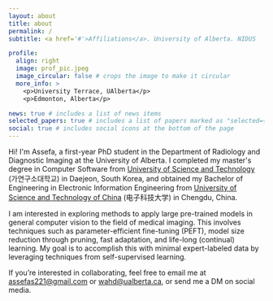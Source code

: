 ```yaml
---
layout: about
title: about
permalink: /
subtitle: <a href='#'>Affiliations</a>. University of Alberta. NIDUS

profile:
  align: right
  image: prof_pic.jpeg
  image_circular: false # crops the image to make it circular
  more_info: >
    <p>University Terrace, UAlberta</p>
    <p>Edmonton, Alberta</p>

news: true # includes a list of news items
selected_papers: true # includes a list of papers marked as "selected={true}"
social: true # includes social icons at the bottom of the page
---
```


Hi! I'm Assefa, a first-year PhD student in the Department of Radiology and Diagnostic Imaging at the University of Alberta. I completed my master's degree in Computer Software from [University of Science and Technology](https://www.ust.ac.kr/eng/) (가연구소대학교) in Daejeon, South Korea, and obtained my Bachelor of Engineering in Electronic Information Engineering from [University of Science and Technology of China](https://en.uestc.edu.cn) (电子科技大学) in Chengdu, China.

I am interested in exploring methods to apply large pre-trained models in general computer vision to the field of medical imaging. This involves techniques such as parameter-efficient fine-tuning (PEFT), model size reduction through pruning, fast adaptation, and life-long (continual) learning. My goal is to accomplish this with minimal expert-labeled data by leveraging techniques from self-supervised learning.

If you’re interested in collaborating, feel free to email me at assefas221@gmail.com or wahd@ualberta.ca, or send me a DM on social media.


